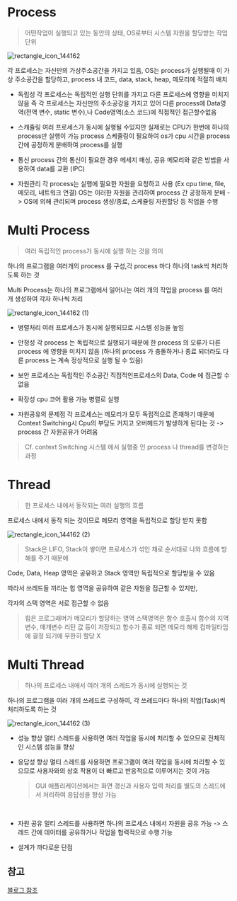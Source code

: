 # Process

> 어떤작업이 실행되고 있는 동안의 상태, OS로부터 시스템 자원을 할당받는 작업 단위

![rectangle_icon_144162](https://github.com/BOLTB0X/DataStructure_Argolithm/assets/83914919/1e784bd5-2141-4275-9e9e-c2561e702643)

각 프로세스는 자신만의 가상주소공간을 가지고 있음, OS는 process가 실행될때 이 가상 주소공간을 할당하고, process 내 코드, data, stack, heap, 메모리에 적절히 배치

- 독립성
  각 프로세스는 독립적인 실행 단위를 가지고 다른 프로세스에 영향을 미치지 않음
  즉 각 프로세스는 자신만의 주소공강을 가지고 있어 다른 process에 Data영역(전역 변수, static 변수),나 Code영역(소스 코드)에 직접적인 접근할수없음
  <br/>

- 스캐쥴링
  여러 프로세스가 동시에 실행될 수있지만 실제로는 CPU가 한번에 하나의 process만 실행이 가능
  process 스케줄링이 필요하여 os가 cpu 시간을 process 간에 공정하게 분배하여 process를 실행
  <br/>

- 통신
  process 간의 통신이 필요한 경우 메세지 패싱, 공유 메모리와 같은 방법을 사용하여 data를 교환 (IPC)
  <br/>

- 자원관리
  각 process는 실행에 필요한 자원을 요청하고 사용 (Ex cpu time, file, 메모리, 네트워크 연결)
  OS는 이러한 자원을 관리하여 process 간 공정하게 분배 -> OS에 의해 관리되며 process 생성/종료, 스케쥴링 자원할당 등 작업을 수행

# Multi Process

> 여러 독립적인 process가 동시에 실행 하는 것을 의미

하나의 프로그램을 여러개의 process 를 구성,각 process 마다 하나의 task씩 처리하도록 하는 것

Multi Process는 하나의 프로그램에서 일어나는 여러 개의 작업을 process 를 여러 개 생성하여 각자 하나씩 처리

![rectangle_icon_144162 (1)](https://github.com/BOLTB0X/DataStructure_Argolithm/assets/83914919/6174e2a1-b2f6-441c-9f5a-7494df2fc765)

- 병렬처리
  여러 프로세스가 동시에 실행되므로 시스템 성능을 높임
  <br/>

- 안정성
  각 process 는 독립적으로 실행되기 때문에 한 process 의 오류가 다른 process 에 영향을 미치지 않음 (하나의 process 가 충돌하거나 종료 되더라도 다른 process 는 계속 정상적으로 실행 될 수 있음)
  <br/>

- 보안
  프로세스는 독립적인 주소공간 직접적인프로세스의 Data, Code 에 접근할 수 없음
  <br/>

- 확장성
  cpu 코어 활용 가능 병렬로 실행
  <br/>

- 자원공유의 문제점
  각 프로세스는 메모리가 모두 독립적으로 존재하기 때문에 Context Switching시 Cpu의 부담도 커지고 오버헤드가 발생하게 된다는 것 -> process 간 자원공유가 어려움

> Cf. context Switching
> 시스템 에서 실행중 인 process 나 thread를 변경하는 과정

# Thread

> 한 프로세스 내에서 동작되는 여러 실행의 흐름

프로세스 내에서 동작 되는 것이므로 메모리 영역을 독립적으로 할당 받지 못함

![rectangle_icon_144162 (2)](https://github.com/BOLTB0X/DataStructure_Argolithm/assets/83914919/c9249017-3661-4695-ba77-86e034376f62)

> Stack은 LIFO, Stack이 쌓이면 프로세스가 섞인 채로 순서대로 나와 흐름에 방해를 주기 때문에

Code, Data, Heap 영역은 공유하고 Stack 영역만 독립적으로 할당받을 수 있음

따라서 쓰레드들 끼리는 힙 영역을 공유하여 같은 자원을 접근할 수 있지만,

각자의 스택 영역은 서로 접근할 수 없음

> 힙은 프로그래머가 메모리가 할당하는 영역
> 스택영역은 함수 호출시 함수의 지역변수, 매개변수 리턴 값 등이 저장되고 함수가 종료 되면 메모리 해제
> 컴파일타임에 결정 되기에 무한히 할당 X

# Multi Thread

> 하나의 프로세스 내에서 여러 개의 스레드가 동시에 실행되는 것

하나의 프로그램을 여러 개의 쓰레드로 구성하여, 각 쓰레드마다 하나의 작업(Task)씩 처리하도록 하는 것

![rectangle_icon_144162 (3)](https://github.com/BOLTB0X/DataStructure_Argolithm/assets/83914919/cc217dd1-f924-41e6-9e9d-64a4250354a4)

- 성능 향상
  멀티 스레드를 사용하면 여러 작업을 동시에 처리할 수 있으므로 전체적인 시스템 성능을 향상
  <br/>

- 응답성 향상
  멀티 스레드를 사용하면 프로그램이 여러 작업을 동시에 처리할 수 있으므로 사용자와의 상호 작용이 더 빠르고 반응적으로 이루어지는 것이 가능
  > GUI 애플리케이션에서는 화면 갱신과 사용자 입력 처리를 별도의 스레드에서 처리하여 응답성을 향상 가능

<br/>

- 자원 공유
  멀티 스레드를 사용하면 하나의 프로세스 내에서 자원을 공유 가능 -> 스레드 간에 데이터를 공유하거나 작업을 협력적으로 수행 가능
  <br/>

- 설계가 까다로운 단점
  <br/>

## 참고

[블로그 참조](https://babbab2.tistory.com/63)
